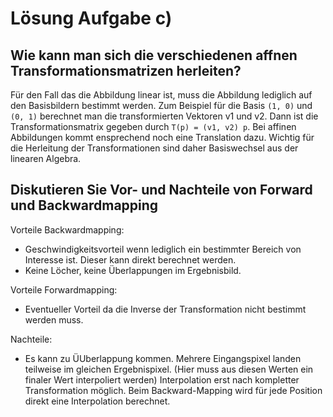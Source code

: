 # Lösung Aufgabe c)

## Wie kann man sich die verschiedenen affnen Transformationsmatrizen herleiten?
Für den Fall das die Abbildung linear ist, muss die Abbildung lediglich auf den Basisbildern
bestimmt werden. Zum Beispiel für die Basis `(1, 0)` und `(0, 1)` berechnet man die transformierten
Vektoren v1 und v2. Dann ist die Transformationsmatrix gegeben durch `T(p) = (v1, v2) p`. Bei
affinen Abbildungen kommt ensprechend noch eine Translation dazu. Wichtig für die Herleitung
der Transformationen sind daher Basiswechsel aus der linearen Algebra.

## Diskutieren Sie Vor- und Nachteile von Forward und Backwardmapping

Vorteile Backwardmapping:
- Geschwindigkeitsvorteil wenn lediglich ein bestimmter Bereich von Interesse ist. Dieser kann
direkt berechnet werden.
- Keine Löcher, keine Überlappungen im Ergebnisbild.

Vorteile Forwardmapping:
- Eventueller Vorteil da die Inverse der Transformation nicht bestimmt werden muss.

Nachteile:
- Es kann zu ÜUberlappung kommen. Mehrere Eingangspixel landen teilweise im gleichen Ergebnispixel.
(Hier muss aus diesen Werten ein finaler Wert interpoliert werden) Interpolation
erst nach kompletter Transformation möglich. Beim Backward-Mapping wird für jede Position
direkt eine Interpolation berechnet.